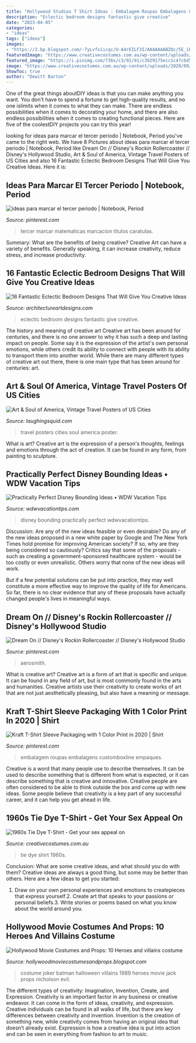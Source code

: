 ```yaml
---
title: "Hollywood Studios T Shirt Ideas : Embalagem Roupas Embalagens Customboxline Empaques"
description: "Eclectic bedroom designs fantastic give creative"
date: "2023-04-05"
categories:
- "ideas"
tags: ["ideas"]
images:
- "https://2.bp.blogspot.com/-7yLvfxiicqc/U-A4rEILF3I/AAAAAAABZQc/5E_ibcpkQ7c/s800/Batman+costume+joker+1989.jpg"
featuredImage: "https://www.creativecostumes.com.au/wp-content/uploads/2020/09/1960s-Tie-Dye-T-Shirt.jpg"
featured_image: "https://i.pinimg.com/736x/c3/92/91/c3929175ecc1c47c6d57667070c3afa9.jpg"
image: "https://www.creativecostumes.com.au/wp-content/uploads/2020/09/1960s-Tie-Dye-T-Shirt.jpg"
ShowToc: true
author: "Dewitt Barton"
---
```



One of the great things aboutDIY ideas is that you can make anything you want. You don't have to spend a fortune to get high-quality results, and no one islimits when it comes to what they can make. There are endless possibilities when it comes to decorating your home, and there are also endless possibilities when it comes to creating functional pieces. Here are five of the coolestDIY projects you can try this year!

	

		
looking for ideas para marcar el tercer periodo | Notebook, Period you've came to the right web. We have 8 Pictures about ideas para marcar el tercer periodo | Notebook, Period like Dream On // Disney&#039;s Rockin Rollercoaster // Disney&#039;s Hollywood Studio, Art &amp; Soul of America, Vintage Travel Posters of US Cities and also 16 Fantastic Eclectic Bedroom Designs That Will Give You Creative Ideas. Here it is:
		
    
## Ideas Para Marcar El Tercer Periodo | Notebook, Period

<img loading=lazy src="https://i.pinimg.com/736x/c3/92/91/c3929175ecc1c47c6d57667070c3afa9.jpg" onerror="this.onerror=null;this.src='https://tse1.mm.bing.net/th?id=OIP.DJcMrdzZYB6th7PAWWv13QHaFj&amp;pid=15.1';" alt="ideas para marcar el tercer periodo | Notebook, Period">

_Source: pinterest.com_

>tercer marcar matematicas marcacion títulos caratulas. 

	

Summary: What are the benefits of being creative?
Creative Art can have a variety of benefits. Generally speaking, it can increase creativity, reduce stress, and increase productivity.

    
## 16 Fantastic Eclectic Bedroom Designs That Will Give You Creative Ideas

<img loading=lazy src="http://www.architectureartdesigns.com/wp-content/uploads/2015/06/16-Fantastic-Eclectic-Bedroom-Designs-That-Will-Give-You-Creative-Ideas-13-630x508.jpg" onerror="this.onerror=null;this.src='https://tse1.mm.bing.net/th?id=OIP.UekbI-6xij-YU-Cy6A9GewHaF-&amp;pid=15.1';" alt="16 Fantastic Eclectic Bedroom Designs That Will Give You Creative Ideas">

_Source: architectureartdesigns.com_

>eclectic bedroom designs fantastic give creative. 

	

The history and meaning of creative art
Creative art has been around for centuries, and there is no one answer to why it has such a deep and lasting impact on people. Some say it is the expression of the artist's own personal emotions, while others credit its ability to connect with people with its ability to transport them into another world. While there are many different types of creative art out there, there is one main type that has been around for centuries: art.

    
## Art &amp; Soul Of America, Vintage Travel Posters Of US Cities

<img loading=lazy src="https://laughingsquid.com/wp-content/uploads/seattle-20110617-142005.jpg" onerror="this.onerror=null;this.src='https://tse3.mm.bing.net/th?id=OIP.WFKOlI3kb0OCl1XOITAo5gHaJ4&amp;pid=15.1';" alt="Art &amp; Soul of America, Vintage Travel Posters of US Cities">

_Source: laughingsquid.com_

>travel posters cities soul america poster. 

	

What is art?
Creative art is the expression of a person's thoughts, feelings and emotions through the act of creation. It can be found in any form, from painting to sculpture.

    
## Practically Perfect Disney Bounding Ideas • WDW Vacation Tips

<img loading=lazy src="http://www.wdwvacationtips.com/wp-content/uploads/2019/04/disney-bounding.jpg" onerror="this.onerror=null;this.src='https://tse2.mm.bing.net/th?id=OIP.SeXjXr-JJBgklJlWb4DHRQHaOJ&amp;pid=15.1';" alt="Practically Perfect Disney Bounding Ideas • WDW Vacation Tips">

_Source: wdwvacationtips.com_

>disney bounding practically perfect wdwvacationtips. 

	

Discussion: Are any of the new ideas feasible or even desirable?
Do any of the new ideas proposed in a new white paper by Google and The New York Times hold promise for improving American society? If so, why are they being considered so cautiously?
Critics say that some of the proposals - such as creating a government-sponsored healthcare system - would be too costly or even unrealistic. Others worry that none of the new ideas will work.

But if a few potential solutions can be put into practice, they may well constitute a more effective way to improve the quality of life for Americans. So far, there is no clear evidence that any of these proposals have actually changed people's lives in meaningful ways.

    
## Dream On // Disney&#039;s Rockin Rollercoaster // Disney&#039;s Hollywood Studio

<img loading=lazy src="https://i.pinimg.com/736x/b3/ec/20/b3ec20fd24d165e101fbaf6172eee0ee.jpg" onerror="this.onerror=null;this.src='https://tse4.mm.bing.net/th?id=OIP.00cT5tTJlw6t6Cq04ad0hAHaHS&amp;pid=15.1';" alt="Dream On // Disney&#039;s Rockin Rollercoaster // Disney&#039;s Hollywood Studio">

_Source: pinterest.com_

>aerosmith. 

	

What is creative art?
Creative art is a form of art that is specific and unique. It can be found in any field of art, but is most commonly found in the arts and humanities. Creative artists use their creativity to create works of art that are not just aesthetically pleasing, but also have a meaning or message.

    
## Kraft T-Shirt Sleeve Packaging With 1 Color Print In 2020 | Shirt

<img loading=lazy src="https://i.pinimg.com/736x/69/9d/91/699d91e7638ba5c30f75b83c41b08570.jpg" onerror="this.onerror=null;this.src='https://tse2.mm.bing.net/th?id=OIP.QXf-A9vv5d0JEmE6tNnS6AHaHa&amp;pid=15.1';" alt="Kraft T-Shirt Sleeve Packaging with 1 Color Print in 2020 | Shirt">

_Source: pinterest.com_

>embalagem roupas embalagens customboxline empaques. 

	

Creative is a word that many people use to describe themselves. It can be used to describe something that is different from what is expected, or it can describe something that is creative and innovative. Creative people are often considered to be able to think outside the box and come up with new ideas. Some people believe that creativity is a key part of any successful career, and it can help you get ahead in life.

    
## 1960s Tie Dye T-Shirt - Get Your Sex Appeal On

<img loading=lazy src="https://www.creativecostumes.com.au/wp-content/uploads/2020/09/1960s-Tie-Dye-T-Shirt.jpg" onerror="this.onerror=null;this.src='https://tse4.mm.bing.net/th?id=OIP.0H7TcFTFhH2HuqVG3gbwTwHaJ4&amp;pid=15.1';" alt="1960s Tie Dye T-Shirt - Get your sex appeal on">

_Source: creativecostumes.com.au_

>tie dye shirt 1960s. 

	

Conclusion: What are some creative ideas, and what should you do with them?
Creative ideas are always a good thing, but some may be better than others. Here are a few ideas to get you started: 
1. Draw on your own personal experiences and emotions to createpieces that express yourself.2. Create art that speaks to your passions or personal beliefs.3. Write stories or poems based on what you know about the world around you.
    
## Hollywood Movie Costumes And Props: 10 Heroes And Villains Costume

<img loading=lazy src="https://2.bp.blogspot.com/-7yLvfxiicqc/U-A4rEILF3I/AAAAAAABZQc/5E_ibcpkQ7c/s800/Batman+costume+joker+1989.jpg" onerror="this.onerror=null;this.src='https://tse4.mm.bing.net/th?id=OIP.fMPwY2caB4xOPx0K5Kra5wHaJ4&amp;pid=15.1';" alt="Hollywood Movie Costumes and Props: 10 Heroes and villains costume">

_Source: hollywoodmoviecostumesandprops.blogspot.com_

>costume joker batman halloween villains 1989 heroes movie jack props nicholson evil. 

	

The different types of creativity: Imagination, Invention, Create, and Expression.
Creativity is an important factor in any business or creative endeavor. It can come in the form of ideas, creativity, and expression. Creative individuals can be found in all walks of life, but there are key differences between creativity and invention. Invention is the creation of something new, while creativity comes from having an original idea that doesn’t already exist. Expression is how a creative idea is put into action and can be seen in everything from fashion to art to music.

